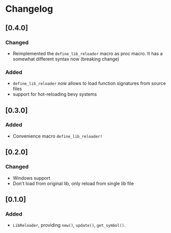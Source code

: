 # Changelog

## [0.4.0]
### Changed
- Reimplemented the `define_lib_reloader` macro as proc macro. It has a somewhat different syntax now (breaking change)
### Added
- `define_lib_reloader` now allows to load function signatures from source files
- support for hot-reloading bevy systems


## [0.3.0]
### Added
- Convenience macro `define_lib_reloader!`

## [0.2.0]
### Changed
- Windows support
- Don't load from original lib, only reload from single lib file

## [0.1.0]
### Added
- `LibReloader`, providing `new()`, `update()`, `get_symbol()`.
